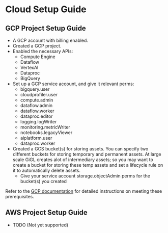 # Cloud Setup Guide
## GCP Project Setup Guide

- A GCP account with billing enabled.
- Created a GCP project.
- Enabled the necessary APIs:
  - Compute Engine
  - Dataflow
  - VertexAI
  - Dataproc
  - BigQuery
- Set up a GCP service account, and give it relevant perms:
  - bigquery.user
  - cloudprofiler.user
  - compute.admin
  - dataflow.admin
  - dataflow.worker
  - dataproc.editor
  - logging.logWriter
  - monitoring.metricWriter
  - notebooks.legacyViewer
  - aiplatform.user
  - dataproc.worker
- Created a GCS bucket(s) for storing assets. You can specify two different buckets for storing temporary and permanent assets. At large scale GiGL creates alot of intermediary assets; so you may want to create a bucket for storing these temp assets and set a lifecycle rule on it to automatically delete assets.
  - Give your service account storage.objectAdmin perms for the bucket(s) you created

Refer to the [GCP documentation](https://cloud.google.com/docs) for detailed instructions on meeting these prerequisites.


## AWS Project Setup Guide
- TODO (Not yet supported)
